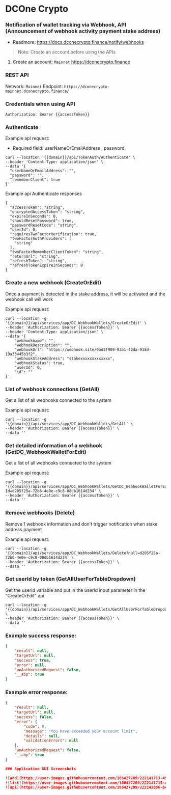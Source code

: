 # DCOne Crypto

### Notification of wallet tracking via Webhook, API (Announcement of webhook activity payment stake address)

* Readmore: https://docs.dconecrypto.finance/notify/webhooks
> Note: Create an account before using the APIs 
1. Create an account: `Mainnet` https://dconecrypto.finance

### REST API

Network: `Mainnet`
Endpoint: `https://dconecrypto-mainnet.dconecrypto.finance/`

### Credentials when using API

```shell
Authorization: Bearer {{accessToken}}
```

### Authenticate
Example api request:
* Required field: userNameOrEmailAddress , password

```shell
curl --location '{{domain}}/api/TokenAuth/Authenticate' \
--header 'Content-Type: application/json' \
--data '{
  "userNameOrEmailAddress": "",
  "password": "",
  "rememberClient": true
}'
```
Example api Authenticate responses
```shell
{
  "accessToken": "string",
  "encryptedAccessToken": "string",
  "expireInSeconds": 0,
  "shouldResetPassword": true,
  "passwordResetCode": "string",
  "userId": 0,
  "requiresTwoFactorVerification": true,
  "twoFactorAuthProviders": [
    "string"
  ],
  "twoFactorRememberClientToken": "string",
  "returnUrl": "string",
  "refreshToken": "string",
  "refreshTokenExpireInSeconds": 0
}
```

### Create a new webhook (CreateOrEdit)

Once a payment is detected in the stake address, it will be activated and the webhook call will work

Example api request:
```shell
curl --location -g '{{domain}}/api/services/app/DC_WebhookWallets/CreateOrEdit' \
--header 'Authorization: Bearer {{accessToken}}' \
--header 'Content-Type: application/json' \
--data '{
    "webhookname": "",
    "webhookDescription": "",
    "webhookUrl": "https://webhook.site/9ad3f909-93b1-42da-918d-19a33445b3f2",
    "webhookStakeAddress": "stakexxxxxxxxxxxxx",
    "webhookStatus": true,
    "userId": 0,
    "id": ""
}'
```

### List of webhook connections (GetAll)

Get a list of all webhooks connected to the system

Example api request:
```shell
curl --location -g '{{domain}}/api/services/app/DC_WebhookWallets/GetAll' \
--header 'Authorization: Bearer {{accessToken}}' \
--data ''
```

### Get detailed information of a webhook (GetDC_WebhookWalletForEdit)

Get a list of all webhooks connected to the system

Example api request:
```shell
curl --location -g '{{domain}}/api/services/app/DC_WebhookWallets/GetDC_WebhookWalletForEdit?Id=d205f25a-72b6-4e0e-c9c8-08db1614d234' \
--header 'Authorization: Bearer {{accessToken}}' \
--data ''
```

### Remove webhooks (Delete)

Remove 1 webhook information and don't trigger notification when stake address payment

Example api request:
```shell
curl --location -g '{{domain}}/api/services/app/DC_WebhookWallets/Delete?null=d205f25a-72b6-4e0e-c9c8-08db1614d234' \
--header 'Authorization: Bearer {{accessToken}}' \
--data ''
```

### Get userId by token (GetAllUserForTableDropdown)

Get the userId variable and put in the userId input parameter in the "CreateOrEdit" api

```shell
curl --location -g '{{domain}}/api/services/app/DC_WebhookWallets/GetAllUserForTableDropdown' \
--header 'Authorization: Bearer {{accessToken}}' \
--data ''
```

### Example success response:
```json
{
    "result": null,
    "targetUrl": null,
    "success": true,
    "error": null,
    "unAuthorizedRequest": false,
    "__abp": true
}
```

### Example error response:
```json
{
    "result": null,
    "targetUrl": null,
    "success": false,
    "error": {
        "code": 0,
        "message": "You have exceeded your account limit",
        "details": null,
        "validationErrors": null
    },
    "unAuthorizedRequest": false,
    "__abp": true
}

### Application GUI Screenshots

![add](https://user-images.githubusercontent.com/106427209/222141713-45eb4015-6107-4581-bd9a-863b0313c035.PNG)
![list](https://user-images.githubusercontent.com/106427209/222141715-ac1d8cb1-12ac-460e-a35d-48eef0f14622.PNG)
![api](https://user-images.githubusercontent.com/106427209/222142086-bc5c6a7f-e8ac-4035-b018-2adc9bd8cc1e.PNG)


